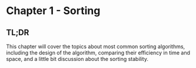 # Chapter 1 - Sorting
## TL;DR
This chapter will cover the topics about most common sorting algorithms, including the design of the algorithm, comparing their efficiency in time and space, and a little bit discussion about the sorting stability.

